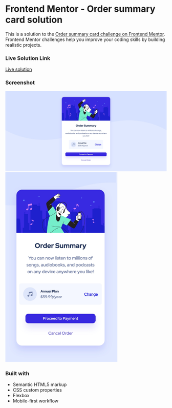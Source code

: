 # Frontend Mentor - Order summary card solution

This is a solution to the [Order summary card challenge on Frontend Mentor](https://www.frontendmentor.io/challenges/order-summary-component-QlPmajDUj). Frontend Mentor challenges help you improve your coding skills by building realistic projects. 

### Live Solution Link
[Live solution](https://chrisk-ordersummary.netlify.app/)

### Screenshot

<img src="https://github.com/chriskhub/frontendMentor/blob/main/order-summary-component-main/images/order-summary-desktop-screenshot.jpg" alt="Desktop Screenshot" width="950"/>
<img src="https://github.com/chriskhub/frontendMentor/blob/main/order-summary-component-main/images/order-summary-mobile-screenshot.jpg" alt="Mobile Screenshot" width="350"/>

### Built with

- Semantic HTML5 markup
- CSS custom properties
- Flexbox
- Mobile-first workflow
